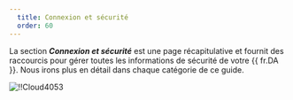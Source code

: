 ```yaml
---
  title: Connexion et sécurité
  order: 60
---
```

La section ***Connexion et sécurité*** est une page récapitulative et fournit des raccourcis pour gérer toutes les informations de sécurité de votre {{ fr.DA }}. Nous irons plus en détail dans chaque catégorie de ce guide.  

![!!Cloud4053](https://webdevolutions.azureedge.net/docs/fr/cloud/Cloud4053.png) 